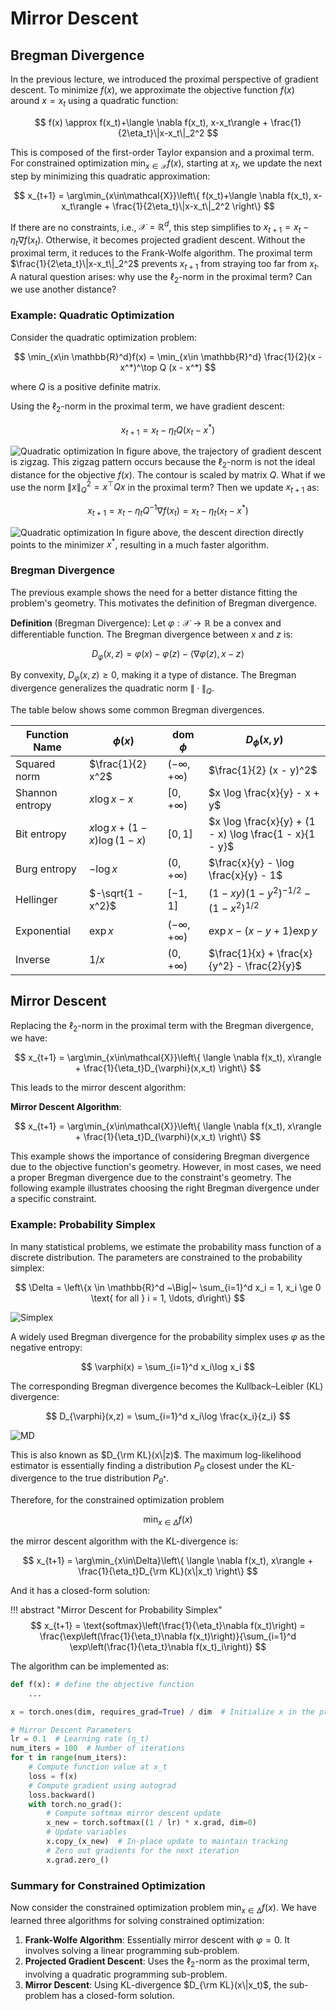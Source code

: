 # Mirror Descent

## Bregman Divergence

In the previous lecture, we introduced the proximal perspective of gradient descent. To minimize $f(x)$, we approximate the objective function $f(x)$ around $x=x_t$ using a quadratic function:

$$
f(x) \approx f(x_t)+\langle \nabla f(x_t), x-x_t\rangle + \frac{1}{2\eta_t}\|x-x_t\|_2^2
$$

This is composed of the first-order Taylor expansion and a proximal term. For constrained optimization $\min_{x\in \mathcal{X}}f(x)$, starting at $x_t$, we update the next step by minimizing this quadratic approximation:

$$
x_{t+1} = \arg\min_{x\in\mathcal{X}}\left\{ f(x_t)+\langle \nabla f(x_t), x-x_t\rangle + \frac{1}{2\eta_t}\|x-x_t\|_2^2 \right\}
$$

If there are no constraints, i.e., $\mathcal{X} = \mathbb{R}^d$, this step simplifies to $x_{t+1} = x_t -\eta_t\nabla f(x_t)$. Otherwise, it becomes projected gradient descent. Without the proximal term, it reduces to the Frank-Wolfe algorithm. The proximal term $\frac{1}{2\eta_t}\|x-x_t\|_2^2$ prevents $x_{t+1}$ from straying too far from $x_t$. A natural question arises: why use the $\ell_2$-norm in the proximal term? Can we use another distance?

### Example: Quadratic Optimization

Consider the quadratic optimization problem:

$$
\min_{x\in \mathbb{R}^d}f(x) = \min_{x\in \mathbb{R}^d} \frac{1}{2}(x - x^*)^\top Q (x - x^*)
$$

where $Q$ is a positive definite matrix.

Using the $\ell_2$-norm in the proximal term, we have gradient descent:

$$
x_{t+1} = x_t - \eta_t Q(x_t-x^*)
$$

![Quadratic optimization](opt.assets/Q1-1.png)
In figure above, the trajectory of gradient descent is zigzag. This zigzag pattern occurs because the $\ell_2$-norm is not the ideal distance for the objective $f(x)$. The contour is scaled by matrix $Q$. What if we use the norm $\|x\|_Q^2 = x^\top Q x$ in the proximal term? Then we update $x_{t+1}$ as:

$$
x_{t+1} = x_t - \eta_t Q^{-1}\nabla f(x_t) = x_t - \eta_t (x_t-x^*)
$$

![Quadratic optimization](opt.assets/Q2-1.png)
In figure above, the descent direction directly points to the minimizer $x^*$, resulting in a much faster algorithm.

### Bregman Divergence

The previous example shows the need for a better distance fitting the problem's geometry. This motivates the definition of Bregman divergence.

**Definition** (Bregman Divergence): Let $\varphi: \mathcal{X} \rightarrow \mathbb{R}$ be a convex and differentiable function. The Bregman divergence between $x$ and $z$ is:

$$
D_{\varphi}(x,z) = \varphi(x) - \varphi(z) - \langle \nabla\varphi(z), x - z\rangle
$$

By convexity, $D_{\varphi}(x,z) \ge 0$, making it a type of distance. The Bregman divergence generalizes the quadratic norm $\|\cdot\|_Q$.

The table below shows some common Bregman divergences.

| Function Name     | $\phi(x)$                  | $\text{dom } \phi$ | $D_{\phi}(x, y)$ |
|------------------|----------------------------|----------------------|--------------------|
| Squared norm    | $\frac{1}{2} x^2$        | $(-\infty, +\infty)$ | $\frac{1}{2} (x - y)^2$ |
| Shannon entropy | $x \log x - x$           | $[0, +\infty)$     | $x \log \frac{x}{y} - x + y$ |
| Bit entropy     | $x \log x + (1 - x) \log(1 - x)$ | $[0, 1]$ | $x \log \frac{x}{y} + (1 - x) \log \frac{1 - x}{1 - y}$ |
| Burg entropy    | $-\log x$                | $(0, +\infty)$     | $\frac{x}{y} - \log \frac{x}{y} - 1$ |
| Hellinger       | $-\sqrt{1 - x^2}$                | $[-1, 1]$         | $(1 - xy)(1 - y^2)^{-1/2} - (1 - x^2)^{1/2}$ | 
| Exponential     | $\exp x$                 | $(-\infty, +\infty)$ | $\exp x - (x - y + 1) \exp y$ |
| Inverse         | $1/x$                    | $(0, +\infty)$     | $\frac{1}{x} + \frac{x}{y^2} - \frac{2}{y}$ |


## Mirror Descent

Replacing the $\ell_2$-norm in the proximal term with the Bregman divergence, we have:

$$
x_{t+1} = \arg\min_{x\in\mathcal{X}}\left\{ \langle \nabla f(x_t), x\rangle + \frac{1}{\eta_t}D_{\varphi}(x,x_t) \right\}
$$

This leads to the mirror descent algorithm:

**Mirror Descent Algorithm**:

$$
x_{t+1} = \arg\min_{x\in\mathcal{X}}\left\{ \langle \nabla f(x_t), x\rangle + \frac{1}{\eta_t}D_{\varphi}(x,x_t) \right\}
$$

This example shows the importance of considering Bregman divergence due to the objective function's geometry. However, in most cases, we need a proper Bregman divergence due to the constraint's geometry. The following example illustrates choosing the right Bregman divergence under a specific constraint.

### Example: Probability Simplex

In many statistical problems, we estimate the probability mass function of a discrete distribution. The parameters are constrained to the probability simplex:

$$
\Delta = \left\{x \in \mathbb{R}^d ~\Big|~ \sum_{i=1}^d x_i = 1, x_i \ge 0 \text{ for all } i = 1, \ldots, d\right\}
$$


![Simplex](opt.assets/simplex-1.png)

A widely used Bregman divergence for the probability simplex uses $\varphi$ as the negative entropy:

$$
\varphi(x) = \sum_{i=1}^d x_i\log x_i
$$

The corresponding Bregman divergence becomes the Kullback–Leibler (KL) divergence:

$$
D_{\varphi}(x,z) = \sum_{i=1}^d x_i\log \frac{x_i}{z_i}
$$

![MD](opt.assets/md-1.png)

This is also known as $D_{\rm KL}(x\|z)$. The maximum log-likelihood estimator is essentially finding a distribution $P_{\theta}$ closest under the KL-divergence to the true distribution $P_{\theta^*}$.

Therefore, for the constrained optimization problem 

$$
\min_{x\in \Delta} f(x)
$$

the mirror descent algorithm with the KL-divergence is:

$$
x_{t+1} = \arg\min_{x\in\Delta}\left\{ \langle \nabla f(x_t), x\rangle + \frac{1}{\eta_t}D_{\rm KL}(x\|x_t) \right\}
$$

And it has a closed-form solution:

!!! abstract "Mirror Descent for Probability Simplex"
    $$
    x_{t+1}  = \text{softmax}\left(\frac{1}{\eta_t}\nabla f(x_t)\right) = \frac{\exp\left(\frac{1}{\eta_t}\nabla f(x_t)\right)}{\sum_{i=1}^d \exp\left(\frac{1}{\eta_t}\nabla f(x_t)_i\right)}
    $$

The algorithm can be implemented as:

```python
def f(x): # define the objective function
    ...

x = torch.ones(dim, requires_grad=True) / dim  # Initialize x in the probability simplex

# Mirror Descent Parameters
lr = 0.1  # Learning rate (η_t)
num_iters = 100  # Number of iterations
for t in range(num_iters):
    # Compute function value at x_t
    loss = f(x)
    # Compute gradient using autograd
    loss.backward()
    with torch.no_grad():
        # Compute softmax mirror descent update
        x_new = torch.softmax((1 / lr) * x.grad, dim=0)
        # Update variables
        x.copy_(x_new)  # In-place update to maintain tracking
        # Zero out gradients for the next iteration
        x.grad.zero_()


```




### Summary for Constrained Optimization

Now consider the constrained optimization problem $\min_{x\in \Delta} f(x)$. We have learned three algorithms for solving constrained optimization:

1. **Frank-Wolfe Algorithm**: Essentially mirror descent with $\varphi = 0$. It involves solving a linear programming sub-problem.
2. **Projected Gradient Descent**: Uses the $\ell_2$-norm as the proximal term, involving a quadratic programming sub-problem.
3. **Mirror Descent**: Using KL-divergence $D_{\rm KL}(x\|x_t)$, the sub-problem has a closed-form solution.

